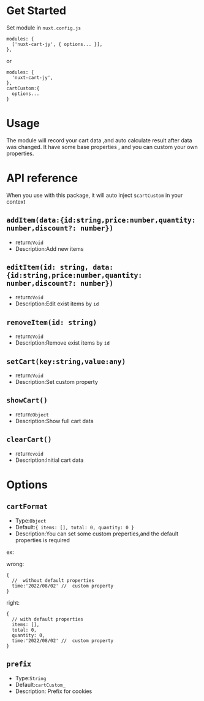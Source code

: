 # Get Started

Set module in `nuxt.config.js`

```
modules: {
  ['nuxt-cart-jy', { options... }],
},

```

or

```
modules: {
  'nuxt-cart-jy',
},
cartCustom:{
  options...
}
```

# Usage

The module will record your cart data ,and auto calculate result after data was changed. It have some base properties , and you can custom your own properties.

# API reference

When you use with this package, it will auto inject `$cartCustom` in your context

## `addItem(data:{id:string,price:number,quantity: number,discount?: number})`

- return:`Void`
- Description:Add new items

## `editItem(id: string, data:{id:string,price:number,quantity: number,discount?: number})`

- return:`Void`
- Description:Edit exist items by `id`

## `removeItem(id: string)`

- return:`Void`
- Description:Remove exist items by `id`

## `setCart(key:string,value:any)`

- return:`Void`
- Description:Set custom property

## `showCart()`

- return:`Object`
- Description:Show full cart data

## `clearCart()`

- return:`void`
- Description:Initial cart data

# Options

## `cartFormat`

- Type:`Object`
- Default:`{ items: [], total: 0, quantity: 0 }`
- Description:You can set some custom preperties,and the default properties is required

ex:

wrong:

```
{
  //  without default properties
  time:'2022/08/02' //  custom property
}
```

right:

```
{
  // with default properties
  items: [],
  total: 0,
  quantity: 0,
  time:'2022/08/02' //  custom property
}
```

## `prefix`

- Type:`String`
- Default:`cartCustom_`
- Description: Prefix for cookies
